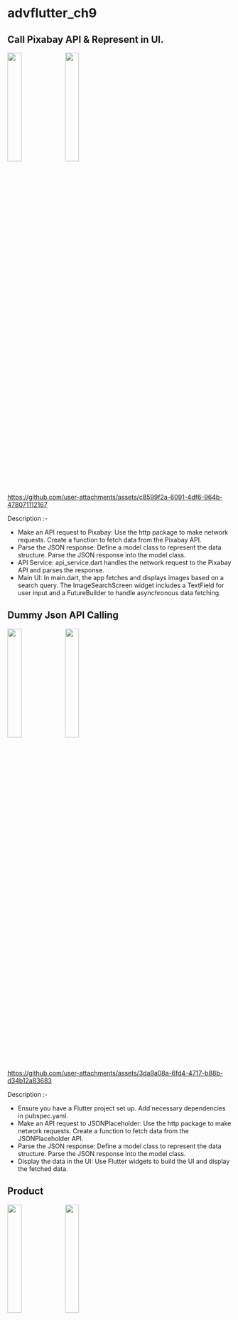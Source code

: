 # advflutter_ch9
## Call Pixabay API & Represent in UI.
<img src = "https://github.com/user-attachments/assets/3d61e1ca-fa94-4c0c-883d-8a87966043ec" height=25%  width= 25%>
<img src = "https://github.com/user-attachments/assets/1759e3ef-aaa5-44be-978f-9e5a193db6f0" height=25%  width= 25%>

https://github.com/user-attachments/assets/c8599f2a-6091-4df6-964b-478071112167

Description :-
- Make an API request to Pixabay:
Use the http package to make network requests.
Create a function to fetch data from the Pixabay API.
- Parse the JSON response:
Define a model class to represent the data structure.
Parse the JSON response into the model class.
- API Service: api_service.dart handles the network request to the Pixabay API and parses the response.
- Main UI: In main.dart, the app fetches and displays images based on a search query. The ImageSearchScreen widget includes a TextField for user input and a FutureBuilder to handle asynchronous data fetching.



##  Dummy Json API Calling

<img src = "https://github.com/user-attachments/assets/37800012-2661-4793-afd5-ec6f2902d33f" height = 25%  width = 25%>
<img src = "https://github.com/user-attachments/assets/eeedcbc7-f375-4cfe-8c61-9383fbb175b6" height = 25%  width = 25%>

https://github.com/user-attachments/assets/3da9a08a-6fd4-4717-b88b-d34b12a83683

Description :-
- Ensure you have a Flutter project set up.
Add necessary dependencies in pubspec.yaml.
- Make an API request to JSONPlaceholder:
Use the http package to make network requests.
Create a function to fetch data from the JSONPlaceholder API.
- Parse the JSON response:
Define a model class to represent the data structure.
Parse the JSON response into the model class.
- Display the data in the UI:
Use Flutter widgets to build the UI and display the fetched data.


## Product
<img src="https://github.com/user-attachments/assets/ade343a0-e6c6-4294-8aed-6a85cc609a77" height = 25%  width = 25%>
<img src="https://github.com/user-attachments/assets/d196b04c-bffc-49a7-9ac8-31cdd270441f" height = 25%  width = 25%>




